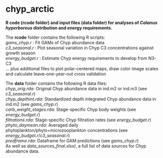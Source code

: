 #  chyp_arctic 

<b>R code (rcode folder) and input files (data folder) for analyses of <i>Calanus hyperboreus</i> distribution and energy requirements.</b>

The <b>rcode</b> folder contains the following R scripts:<br>
<i>gams_chyp.r</i> : Fit GAMs of Chyp abundance data<br> 
<i>c3_seasonal.r</i> : Plot seasonal variation in Chyp C3 concentrations against growth season<br>
<i>energy_budget.r</i> : Estimate Chyp energy requirements to develop from N3-C3<br>
... plus additional files to plot polar-centered maps, draw color image scales and calculate leave-one-year-out cross validation<br>


The <b>data</b> folder contains the following R data files:<br>
<i>chyp_orig.rda</i>: Original Chyp abundance data in ind.m2 or ind.m3 (see <i>c3_seasonal.r</i>)<br>
<i>chyp_depthint.rda</i>: Standardized depth integrated Chyp abundance data in ind.m2 (see <i>gams_chyp.r</i>)<br>
<i>carb_weight_stages.rda</i>: Stage-specific Chyp body weights (see <i>energy_budget.r</i>)<br>
<i>filtrations.rda</i>: Stage-specific Chyp filtration rates (see <i>energy_budget.r</i>)<br>
<i>phyto_daymean.rda</i>: Averaged daily phytoplankton/phyto+microzooplankton concentrations (see <i>energy_budget.r</i>/<i>c3_seasonal.r</i>)<br>
<i>predframe.rda</i>: Dataframe for GAM predictions (see <i>gams_chyp.r</i>)<br> 
As well as <i>data_sources_final.xlsx)</i>, a full list of data sources for Chyp abundance data.
